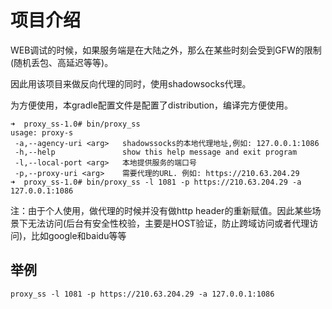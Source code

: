 # 项目介绍

WEB调试的时候，如果服务端是在大陆之外，那么在某些时刻会受到GFW的限制(随机丢包、高延迟等等)。

因此用该项目来做反向代理的同时，使用shadowsocks代理。

为方便使用，本gradle配置文件是配置了distribution，编译完方便使用。
```
➜  proxy_ss-1.0# bin/proxy_ss
usage: proxy-s
 -a,--agency-uri <arg>   shadowssocks的本地代理地址,例如: 127.0.0.1:1086
 -h,--help               show this help message and exit program
 -l,--local-port <arg>   本地提供服务的端口号
 -p,--proxy-uri <arg>    需要代理的URL. 例如: https://210.63.204.29
➜  proxy_ss-1.0# bin/proxy_ss -l 1081 -p https://210.63.204.29 -a 127.0.0.1:1086
```
注：由于个人使用，做代理的时候并没有做http header的重新赋值。因此某些场景下无法访问(后台有安全性校验，主要是HOST验证，防止跨域访问或者代理访问)，比如google和baidu等等

## 举例
```
proxy_ss -l 1081 -p https://210.63.204.29 -a 127.0.0.1:1086
```